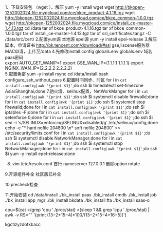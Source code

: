 1、下载安装包 （wget ）。解压
yum -y install wget 
wget http://bkopen-1252002024.file.myqcloud.com/ce/bkce_product-4.1.16.tgz
wget http://bkopen-1252002024.file.myqcloud.com/ce/bkce_common-1.0.0.tgz
wget http://bkopen-1252002024.file.myqcloud.com/ce/install_ce-master-1.4.13.tgz
cd /data
tar xf bkce_product-4.1.16.tgz
tar xf bkce_common-1.0.0.tgz
tar xf install_ce-master-1.4.13.tgz
tar xf ssl_certificates.tar.gz -C /data/src/cert/
2.配置yum源  本地源  epel源
yum -y install epel-release
3.解压脚本，申请证书
http://bk.tencent.com/download/#ssl
gse,liscense服务器MAC申请，上传至/data
4.先修改install.config   globals.env 
globals.env 域名  paas密码  
export AUTO_GET_WANIP=1
export GSE_WAN_IP=(1.1.1.1 1.1.1.1)
export NGINX_WAN_IP=(2.2.2.2 2.2.2.2)  
5.配置免密
yum -y install rsync
cd /data/install
bash configure_ssh_without_pass 
6.配置时间同步、时区
for i in `cat install.config|awk '{print $1}'`;do ssh $i timedatectl set-timezone Asia/Shanghai;done
7.防火墙、selinux配置，NetWorkManger
for i in `cat install.config|awk '{print $1}'`;do ssh $i systemctl disable firewalld;done
for i in `cat install.config|awk '{print $1}'`;do ssh $i systemctl stop firewalld;done
for i in `cat install.config|awk '{print $1}'`;do ssh $i iptables -F;done
for i in `cat install.config|awk '{print $1}'`;do ssh $i setenforce 0;done
for i in `cat install.config|awk '{print $1}'`;do ssh $i sed -i 's/SELINUX=enforcing/SELINUX=disabled/g' /etc/selinux/config;done
echo -e "*  hard  nofile  204800 \n*  soft  nofile  204800" >> /etc/security/limits.conf
for i in `cat install.config|awk '{print $1}'`;do ssh $i systemctl disable NetworkManager;done
for i in `cat install.config|awk '{print $1}'`;do ssh $i systemctl stop NetworkManager;done
for i in `cat install.config|awk '{print $1}'`;do ssh $i yum -y install epel-release;done

8. vim /etc/resolv.conf    首行  nameserver 127.0.0.1  删除option rotate

9.开源组件补全 社区版已补全

10.precheck检查

11.开始安装
cd /data/install
./bk_install paas 
./bk_install cmdb
./bk_install job
./bk_install app_mgr 
./bk_install bkdata
./bk_install fta
./bk_install saas-o



cpu=$(cat <(grep 'cpu ' /proc/stat) <(sleep 1 && grep 'cpu ' /proc/stat) | awk -v RS="" '{print ($13-$2+$15-$4)*100/($13-$2+$15-$4+$16-$5)}')


kgctizyzdotxbacc

